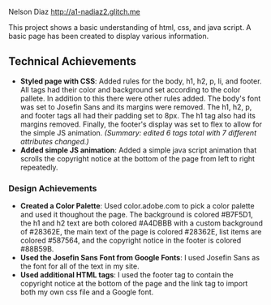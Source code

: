 Nelson Diaz
http://a1-nadiaz2.glitch.me

This project shows a basic understanding of html, css, and java script. A basic page has been created to display various information.

## Technical Achievements
- **Styled page with CSS**: Added rules for the body, h1, h2, p, li, and footer. All tags had their color and background set according to the color pallete. In addition to this there were other rules added. The body's font was set to Josefin Sans and its margins were removed. The h1, h2, p, and footer tags all had their padding set to 8px. The h1 tag also had its margins removed. Finally, the footer's display was set to flex to allow for the simple JS animation. 
*(Summary: edited 6 tags total with 7 different attributes changed.)*
- **Added simple JS animation**: Added a simple java script animation that scrolls the copyright notice at the bottom of the page from left to right repeatedly.

### Design Achievements
- **Created a Color Palette**: Used color.adobe.com to pick a color palette and used it thoughout the page. The background is colored #B7F5D1, the h1 and h2 text are both colored #A4DBBB with a custom background of #28362E, the main text of the page is colored #28362E, list items are colored #587564, and the copyright notice in the footer is colored #88B59B.
- **Used the Josefin Sans Font from Google Fonts**: I used Josefin Sans as the font for all of the text in my site.
- **Used additional HTML tags**: I used the footer tag to contain the copyright notice at the bottom of the page and the link tag to import both my own css file and a Google font.